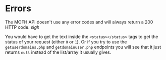 # Errors

The MOFH API doesn't use any error codes and will always return a 200 HTTP code. _sigh_

You would have to get the text inside the `<status></status>` tags to get the status of your request (either `0` or `1`). Or if you try to use the `getuserdomains.php` and `getdomainuser.php` endpoints you will see that it just returns `null` instead of the list/array it usually gives.